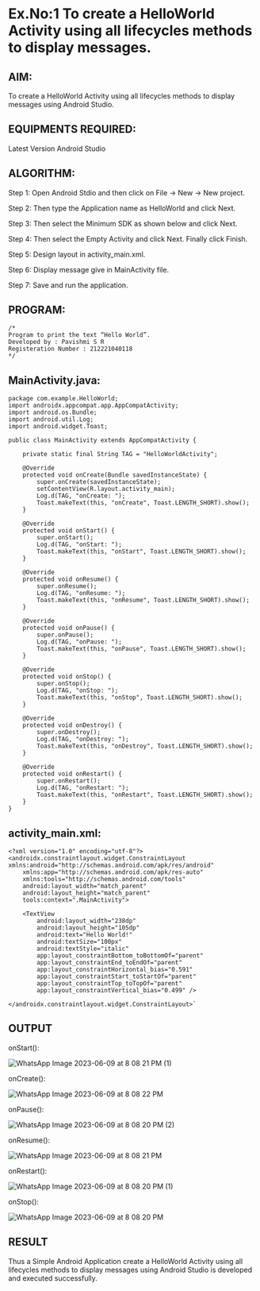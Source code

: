 # Ex.No:1 To create a HelloWorld Activity using all lifecycles methods to display messages.


## AIM:

To create a HelloWorld Activity using all lifecycles methods to display messages using Android Studio.

## EQUIPMENTS REQUIRED:

Latest Version Android Studio

## ALGORITHM:

Step 1: Open Android Stdio and then click on File -> New -> New project.

Step 2: Then type the Application name as HelloWorld and click Next. 

Step 3: Then select the Minimum SDK as shown below and click Next.

Step 4: Then select the Empty Activity and click Next. Finally click Finish.

Step 5: Design layout in activity_main.xml.

Step 6: Display message give in MainActivity file.

Step 7: Save and run the application.

## PROGRAM:
```
/*
Program to print the text “Hello World”.
Developed by : Pavishmi S R
Registeration Number : 212221040118
*/
```


## MainActivity.java:
```
package com.example.HelloWorld;
import androidx.appcompat.app.AppCompatActivity;
import android.os.Bundle;
import android.util.Log;
import android.widget.Toast;

public class MainActivity extends AppCompatActivity {

    private static final String TAG = "HelloWorldActivity";

    @Override
    protected void onCreate(Bundle savedInstanceState) {
        super.onCreate(savedInstanceState);
        setContentView(R.layout.activity_main);
        Log.d(TAG, "onCreate: ");
        Toast.makeText(this, "onCreate", Toast.LENGTH_SHORT).show();
    }

    @Override
    protected void onStart() {
        super.onStart();
        Log.d(TAG, "onStart: ");
        Toast.makeText(this, "onStart", Toast.LENGTH_SHORT).show();
    }

    @Override
    protected void onResume() {
        super.onResume();
        Log.d(TAG, "onResume: ");
        Toast.makeText(this, "onResume", Toast.LENGTH_SHORT).show();
    }

    @Override
    protected void onPause() {
        super.onPause();
        Log.d(TAG, "onPause: ");
        Toast.makeText(this, "onPause", Toast.LENGTH_SHORT).show();
    }

    @Override
    protected void onStop() {
        super.onStop();
        Log.d(TAG, "onStop: ");
        Toast.makeText(this, "onStop", Toast.LENGTH_SHORT).show();
    }

    @Override
    protected void onDestroy() {
        super.onDestroy();
        Log.d(TAG, "onDestroy: ");
        Toast.makeText(this, "onDestroy", Toast.LENGTH_SHORT).show();
    }

    @Override
    protected void onRestart() {
        super.onRestart();
        Log.d(TAG, "onRestart: ");
        Toast.makeText(this, "onRestart", Toast.LENGTH_SHORT).show();
    }
}
```
## activity_main.xml:
```
<?xml version="1.0" encoding="utf-8"?>
<androidx.constraintlayout.widget.ConstraintLayout xmlns:android="http://schemas.android.com/apk/res/android"
    xmlns:app="http://schemas.android.com/apk/res-auto"
    xmlns:tools="http://schemas.android.com/tools"
    android:layout_width="match_parent"
    android:layout_height="match_parent"
    tools:context=".MainActivity">

    <TextView
        android:layout_width="238dp"
        android:layout_height="105dp"
        android:text="Hello World!"
        android:textSize="100px"
        android:textStyle="italic"
        app:layout_constraintBottom_toBottomOf="parent"
        app:layout_constraintEnd_toEndOf="parent"
        app:layout_constraintHorizontal_bias="0.591"
        app:layout_constraintStart_toStartOf="parent"
        app:layout_constraintTop_toTopOf="parent"
        app:layout_constraintVertical_bias="0.499" />

</androidx.constraintlayout.widget.ConstraintLayout>`
```


## OUTPUT
onStart():

![WhatsApp Image 2023-06-09 at 8 08 21 PM (1)](https://github.com/Pavishmi/Mobile-Application-Development/assets/136091280/d216529b-b5d7-44ff-929c-499ac5e26e68)

onCreate():

![WhatsApp Image 2023-06-09 at 8 08 22 PM](https://github.com/Pavishmi/Mobile-Application-Development/assets/136091280/0dcb1093-4b09-4e9d-b63f-3c1c49e3fe6a)

onPause():

![WhatsApp Image 2023-06-09 at 8 08 20 PM (2)](https://github.com/Pavishmi/Mobile-Application-Development/assets/136091280/7de4f137-f4fd-4061-9213-fc2443cd06fe)

onResume():

![WhatsApp Image 2023-06-09 at 8 08 21 PM](https://github.com/Pavishmi/Mobile-Application-Development/assets/136091280/3d1f488b-74b2-4935-ae95-9fb0e69939eb)

onRestart():

![WhatsApp Image 2023-06-09 at 8 08 20 PM (1)](https://github.com/Pavishmi/Mobile-Application-Development/assets/136091280/ba671acb-e6f2-4060-9433-7598718aaf7f)

onStop():

![WhatsApp Image 2023-06-09 at 8 08 20 PM](https://github.com/Pavishmi/Mobile-Application-Development/assets/136091280/44607476-c8d8-4791-80b7-5b4ecc31daca)


## RESULT
Thus a Simple Android Application create a HelloWorld Activity using all lifecycles methods to display messages using Android Studio is developed and executed successfully.
